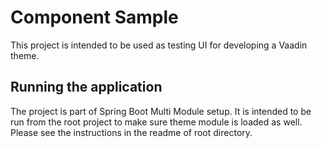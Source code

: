 # Component Sample

This project is intended to be used as testing UI for developing a Vaadin theme.

## Running the application

The project is part of Spring Boot Multi Module setup. It is intended to be run from the root project to make sure theme module is loaded as well.
Please see the instructions in the readme of root directory.